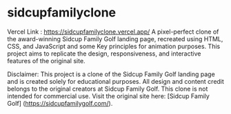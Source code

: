 # sidcupfamilyclone
Vercel Link : https://sidcupfamilyclone.vercel.app/
A pixel-perfect clone of the award-winning Sidcup Family Golf landing page, recreated using HTML, CSS, and JavaScript and some Key principles for animation purposes. This project aims to replicate the design, responsiveness, and interactive features of the original site.

Disclaimer: This project is a clone of the Sidcup Family Golf landing page and is created solely for educational purposes. All design and content credit belongs to the original creators at Sidcup Family Golf. This clone is not intended for commercial use. 
Visit the original site here: [Sidcup Family Golf] (https://sidcupfamilygolf.com/).
